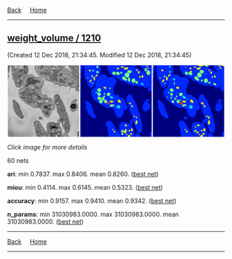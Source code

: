 
[Back](..)&nbsp;&nbsp;&nbsp;&nbsp;&nbsp;[Home](leapmanlab.github.io/snapshots)

---

<div class="thumbnail"><a href="1210"><h2>weight_volume / 1210</h2></a><p>(Created 12 Dec 2018, 21:34:45. Modified 12 Dec 2018, 21:34:45)
</p><a href="1210"><img src="1210/001/1/media/summary.png" align="center"></a><p><i>Click image for more details</i>
</p></div>

60 nets

**ari**: min 0.7837. max 0.8406. mean 0.8260.  ([best net](1210/001/1))

**miou**: min 0.4114. max 0.6145. mean 0.5323.  ([best net](1210/001/1))

**accuracy**: min 0.9157. max 0.9410. mean 0.9342.  ([best net](1210/001/1))

**n_params**: min 31030983.0000. max 31030983.0000. mean 31030983.0000.  ([best net](1210/0/0))

---

[Back](..)&nbsp;&nbsp;&nbsp;&nbsp;&nbsp;[Home](leapmanlab.github.io/snapshots)

---